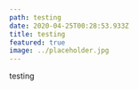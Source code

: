 ```yaml
---
path: testing
date: 2020-04-25T00:28:53.933Z
title: testing
featured: true
image: ../placeholder.jpg
---
```

testing